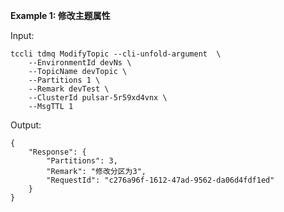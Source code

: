 **Example 1: 修改主题属性**



Input: 

```
tccli tdmq ModifyTopic --cli-unfold-argument  \
    --EnvironmentId devNs \
    --TopicName devTopic \
    --Partitions 1 \
    --Remark devTest \
    --ClusterId pulsar-5r59xd4vnx \
    --MsgTTL 1
```

Output: 
```
{
    "Response": {
        "Partitions": 3,
        "Remark": "修改分区为3",
        "RequestId": "c276a96f-1612-47ad-9562-da06d4fdf1ed"
    }
}
```

